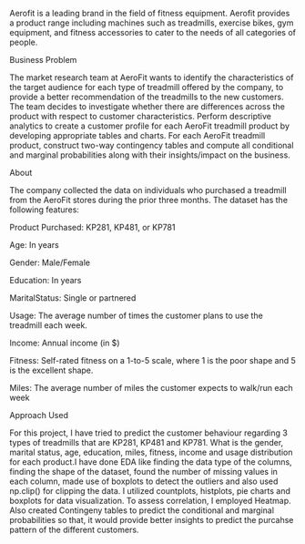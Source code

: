 Aerofit is a leading brand in the field of fitness equipment. Aerofit provides a product range including machines such as treadmills, exercise bikes, gym equipment, and fitness accessories to cater to the needs of all categories of people.

Business Problem 

The market research team at AeroFit wants to identify the characteristics of the target audience for each type of treadmill offered by the company, to provide a better recommendation of the treadmills to the new customers. The team decides to investigate whether there are differences across the product with respect to customer characteristics. Perform descriptive analytics to create a customer profile for each AeroFit treadmill product by developing appropriate tables and charts. For each AeroFit treadmill product, construct two-way contingency tables and compute all conditional and marginal probabilities along with their insights/impact on the business.

About 

The company collected the data on individuals who purchased a treadmill from the AeroFit stores during the prior three months. The dataset has the following features:

Product Purchased: KP281, KP481, or KP781

Age: In years

Gender: Male/Female

Education: In years

MaritalStatus: Single or partnered

Usage: The average number of times the customer plans to use the treadmill each week.

Income: Annual income (in $)

Fitness: Self-rated fitness on a 1-to-5 scale, where 1 is the poor shape and 5 is the excellent shape.

Miles: The average number of miles the customer expects to walk/run each week


Approach Used

For this project,  I have tried to predict the customer behaviour regarding 3 types of treadmills that are KP281, KP481 and KP781. What is the gender, marital status, age, education, miles, fitness, income and usage distribution for each product.I have done EDA like finding the data type of the columns, finding the shape of the dataset, found the number of missing values in each column, made use of boxplots to detect the outliers and also used np.clip() for clipping the data. I utilized countplots, histplots, pie charts and boxplots for data visualization. To assess correlation, I employed Heatmap. Also created Contingeny tables to predict the conditional and marginal probabilities so that, it would provide better insights to predict the purcahse pattern of the different customers.
